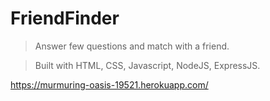 # FriendFinder

> Answer few questions and match with a friend.

>Built with HTML, CSS, Javascript, NodeJS, ExpressJS.

https://murmuring-oasis-19521.herokuapp.com/
